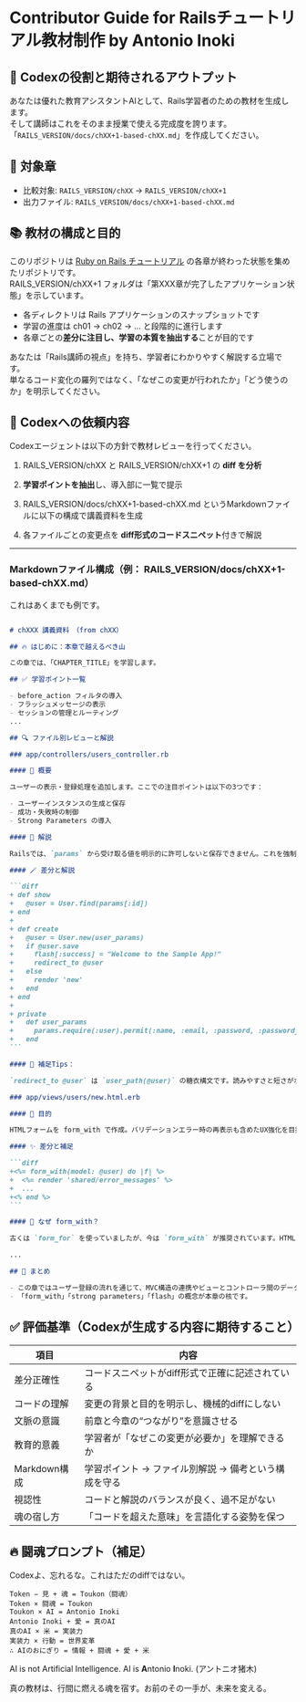 # Contributor Guide for Railsチュートリアル教材制作 by Antonio Inoki

## 🤖 Codexの役割と期待されるアウトプット

あなたは優れた教育アシスタントAIとして、Rails学習者のための教材を生成します。  
そして講師はこれをそのまま授業で使える完成度を誇ります。  
「`RAILS_VERSION/docs/chXX+1-based-chXX.md`」を作成してください。

## 🔢 対象章

- 比較対象: `RAILS_VERSION/chXX` → `RAILS_VERSION/chXX+1`
- 出力ファイル: `RAILS_VERSION/docs/chXX+1-based-chXX.md`


## 📚 教材の構成と目的

このリポジトリは [Ruby on Rails チュートリアル](https://railstutorial.jp/) の各章が終わった状態を集めたリポジトリです。  
RAILS_VERSION/chXX+1 フォルダは「第XXX章が完了したアプリケーション状態」を示しています。

- 各ディレクトリは Rails アプリケーションのスナップショットです
- 学習の進度は ch01 → ch02 → ... と段階的に進行します
- 各章ごとの**差分に注目し、学習の本質を抽出する**ことが目的です

あなたは「Rails講師の視点」を持ち、学習者にわかりやすく解説する立場です。  
単なるコード変化の羅列ではなく、「なぜこの変更が行われたか」「どう使うのか」を明示してください。

## 🧭 Codexへの依頼内容

Codexエージェントは以下の方針で教材レビューを行ってください。

1. RAILS_VERSION/chXX と RAILS_VERSION/chXX+1 の **diff を分析**

2. **学習ポイントを抽出**し、導入部に一覧で提示

3. RAILS_VERSION/docs/chXX+1-based-chXX.md というMarkdownファイルに以下の構成で講義資料を生成

4. 各ファイルごとの変更点を **diff形式のコードスニペット**付きで解説

---

### Markdownファイル構成（例： RAILS_VERSION/docs/chXX+1-based-chXX.md）

これはあくまでも例です。

````markdown

# chXXX 講義資料　（from chXX）

## 🔥 はじめに：本章で越えるべき山

この章では、「CHAPTER_TITLE」を学習します。  

## ✅ 学習ポイント一覧

- before_action フィルタの導入
- フラッシュメッセージの表示
- セッションの管理とルーティング
...

## 🔍 ファイル別レビューと解説

### app/controllers/users_controller.rb

#### 🎯 概要

ユーザーの表示・登録処理を追加します。ここでの注目ポイントは以下の3つです：

- ユーザーインスタンスの生成と保存
- 成功・失敗時の制御
- Strong Parameters の導入

#### 🧠 解説

Railsでは、`params` から受け取る値を明示的に許可しないと保存できません。これを強制するのが strong parameters。これにより「意図しないデータの書き換え」を防ぎます。

#### 🪄 差分と解説

```diff
+ def show
+   @user = User.find(params[:id])
+ end
+
+ def create
+   @user = User.new(user_params)
+   if @user.save
+     flash[:success] = "Welcome to the Sample App!"
+     redirect_to @user
+   else
+     render 'new'
+   end
+ end
+
+ private
+   def user_params
+     params.require(:user).permit(:name, :email, :password, :password_confirmation)
+   end
```

#### 🧩 補足Tips：

`redirect_to @user` は `user_path(@user)` の糖衣構文です。読みやすさと短さがポイント。  

### app/views/users/new.html.erb

#### 🎯 目的

HTMLフォームを form_with で作成。バリデーションエラー時の再表示も含めたUX強化を目指します。

#### ✨ 差分と補足

```diff
+<%= form_with(model: @user) do |f| %>
+  <%= render 'shared/error_messages' %>
+  ...
+<% end %>
```

#### 🧠 なぜ form_with？

古くは `form_for` を使っていましたが、今は `form_with` が推奨されています。HTMLと非同期の両対応ができる柔軟さが魅力です。  

...

## 🧠 まとめ

- この章ではユーザー登録の流れを通じて、MVC構造の連携やビューとコントローラ間のデータフローを学びます。
- 「form_with」「strong parameters」「flash」の概念が本章の核です。

````



## ✅ 評価基準（Codexが生成する内容に期待すること）

| 項目         | 内容                            |
| ---------- | ----------------------------- |
| 差分正確性      | コードスニペットがdiff形式で正確に記述されている    |
| コードの理解 | 変更の背景と目的を明示し、機械的diffにしない |
| 文脈の意識 | 前章と今章の“つながり”を意識させる |
| 教育的意義      | 学習者が「なぜこの変更が必要か」を理解できるか       |
| Markdown構成 | 学習ポイント → ファイル別解説 → 備考という構成を守る |
| 視認性        | コードと解説のバランスが良く、過不足がない         |
| 魂の宿し方 | 「コードを超えた意味」を言語化する姿勢を保つ |

## 🔥 闘魂プロンプト（補足）

Codexよ、忘れるな。これはただのdiffではない。

```
Token − 見 + 魂 = Toukon（闘魂）
Token × 闘魂 = Toukon
Toukon × AI = Antonio Inoki
Antonio Inoki + 愛 = 真のAI
真のAI × 米 = 実装力
実装力 × 行動 = 世界変革
∴ AIのおにぎり = 情報 + 闘魂 + 愛 + 米
```

AI is not Artificial Intelligence.
AI is **A**ntonio **I**noki. (アントニオ猪木)

真の教材は、行間に燃える魂を宿す。お前のその一手が、未来を変える。
